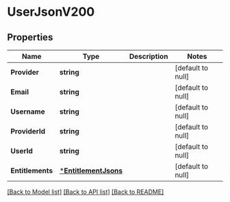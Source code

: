 # UserJsonV200

## Properties
Name | Type | Description | Notes
------------ | ------------- | ------------- | -------------
**Provider** | **string** |  | [default to null]
**Email** | **string** |  | [default to null]
**Username** | **string** |  | [default to null]
**ProviderId** | **string** |  | [default to null]
**UserId** | **string** |  | [default to null]
**Entitlements** | [***EntitlementJsons**](EntitlementJSONs.md) |  | [default to null]

[[Back to Model list]](../README.md#documentation-for-models) [[Back to API list]](../README.md#documentation-for-api-endpoints) [[Back to README]](../README.md)


